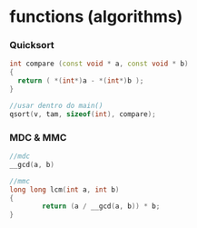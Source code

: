 # functions (algorithms)

### Quicksort

```c++
int compare (const void * a, const void * b)
{
  return ( *(int*)a - *(int*)b );
}

//usar dentro do main()
qsort(v, tam, sizeof(int), compare);
```
### MDC & MMC

```c++
//mdc
__gcd(a, b)

//mmc
long long lcm(int a, int b)
{
        return (a / __gcd(a, b)) * b;
}
```
